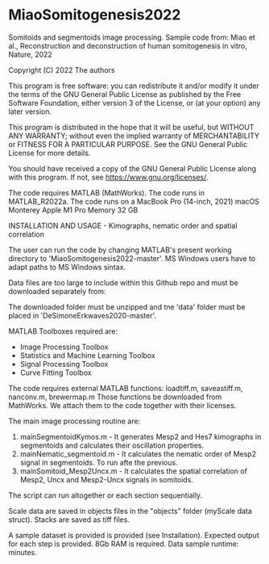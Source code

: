 # MiaoSomitogenesis2022

Somitoids and segmentoids image processing. Sample code from:
Miao et al., Reconstruction and deconstruction of human somitogenesis in vitro, Nature, 2022

Copyright (C) 2022  The authors

This program is free software: you can redistribute it and/or modify
it under the terms of the GNU General Public License as published by
the Free Software Foundation, either version 3 of the License, or
(at your option) any later version.

This program is distributed in the hope that it will be useful,
but WITHOUT ANY WARRANTY; without even the implied warranty of
MERCHANTABILITY or FITNESS FOR A PARTICULAR PURPOSE.  See the
GNU General Public License for more details.

You should have received a copy of the GNU General Public License
along with this program.  If not, see <https://www.gnu.org/licenses/>.


The code requires MATLAB (MathWorks).
The code runs in MATLAB_R2022a. The code runs on a 
MacBook Pro (14-inch, 2021) macOS Monterey
Apple M1 Pro
Memory 32 GB 

INSTALLATION AND USAGE - Kimographs, nematic order and spatial correlation

The user can run the code by changing 
MATLAB's present working directory to 'MiaoSomitogenesis2022-master'.
MS Windows users have to adapt paths to MS Windows sintax.
 
Data files are too large to include within this Github repo and must be
downloaded separately from:

The downloaded folder must be unzipped and tne 'data' folder must be
placed in 'DeSimoneErkwaves2020-master'.

MATLAB Toolboxes required are:
- Image Processing Toolbox 
- Statistics and Machine Learning Toolbox 
- Signal Processing Toolbox 
- Curve Fitting Toolbox 

The code requires external MATLAB functions:
loadtiff.m, saveastiff.m, nanconv.m, brewermap.m
Those functions be downloaded from MathWorks. We attach them to the code together with
their licenses.

The main image processing routine are:
1) mainSegmentoidKymos.m - It generates Mesp2 and Hes7 kimographs in segmentoids and calculates their oscillation properties.
2) mainNematic_segmentoid.m - It calculates the nematic order of Mesp2 signal in segmentoids. To run afte the previous.
3) mainSomitoid_Mesp2Uncx.m - It calculates the spatial correlation of Mesp2, Uncx and Mesp2-Uncx signals in somitoids.

The script can run altogether or each section sequentially.

Scale data are saved in objects files in the "objects" folder (myScale
data struct). Stacks are saved as tiff files.


A sample dataset is provided is provided (see Installation). Expected output for each step is provided. 8Gb RAM is required. Data sample runtime: minutes.
